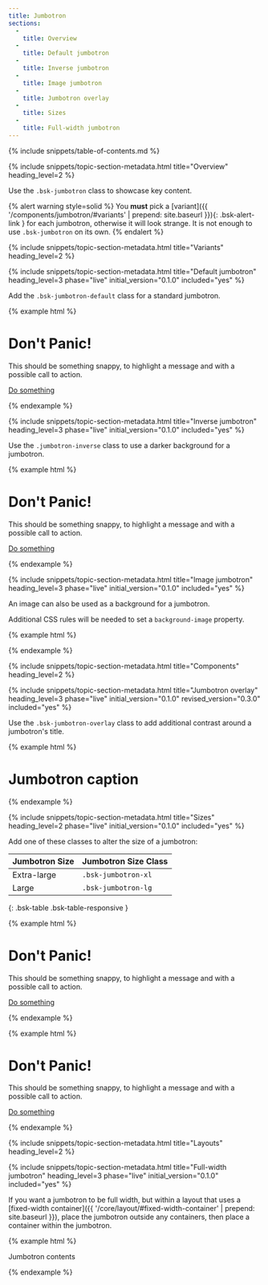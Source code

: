 ```yaml
---
title: Jumbotron
sections:
  -
    title: Overview
  -
    title: Default jumbotron
  -
    title: Inverse jumbotron
  -
    title: Image jumbotron
  -
    title: Jumbotron overlay
  -
    title: Sizes
  -
    title: Full-width jumbotron
---
```


{% include snippets/table-of-contents.md %}

{% include snippets/topic-section-metadata.html
  title="Overview"
  heading_level=2
%}

Use the `.bsk-jumbotron` class to showcase key content.

{% alert warning style=solid %}
You **must** pick a [variant]({{ '/components/jumbotron/#variants' | prepend: site.baseurl }}){: .bsk-alert-link } for each jumbotron, otherwise it will look strange. It is not enough to use `.bsk-jumbotron` on its own.
{% endalert %}

{% include snippets/topic-section-metadata.html
  title="Variants"
  heading_level=2
%}

{% include snippets/topic-section-metadata.html
  title="Default jumbotron"
  heading_level=3
  phase="live"
  initial_version="0.1.0"
  included="yes"
%}

Add the `.bsk-jumbotron-default` class for a standard jumbotron.

{% example html %}
<div class="bsk-jumbotron bsk-jumbotron-default">
  <h1>Don't Panic!</h1>
  <p>This should be something snappy, to highlight a message and with a possible call to action.</p>
  <p><a class="bsk-btn bsk-btn-primary bsk-btn-lg" href="#" role="button">Do something</a></p>
</div>
{% endexample %}

{% include snippets/topic-section-metadata.html
  title="Inverse jumbotron"
  heading_level=3
  phase="live"
  initial_version="0.1.0"
  included="yes"
%}

Use the `.jumbotron-inverse` class to use a darker background for a jumbotron.

{% example html %}
<div class="bsk-jumbotron bsk-jumbotron-inverse">
  <h1>Don't Panic!</h1>
  <p>This should be something snappy, to highlight a message and with a possible call to action.</p>
  <p><a class="bsk-btn bsk-btn-primary bsk-btn-lg" href="#" role="button">Do something</a></p>
</div>
{% endexample %}

{% include snippets/topic-section-metadata.html
  title="Image jumbotron"
  heading_level=3
  phase="live"
  initial_version="0.1.0"
  included="yes"
%}

An image can also be used as a background for a jumbotron.

Additional CSS rules will be needed to set a `background-image` property.

{% example html %}
<div class="bsk-jumbotron bsk-jumbotron-image-example">
</div>
{% endexample %}

{% include snippets/topic-section-metadata.html
  title="Components"
  heading_level=2
%}

{% include snippets/topic-section-metadata.html
  title="Jumbotron overlay"
  heading_level=3
  phase="live"
  initial_version="0.1.0"
  revised_version="0.3.0"
  included="yes"
%}

Use the `.bsk-jumbotron-overlay` class to add additional contrast around a jumbotron's title.

{% example html %}
<div class="bsk-jumbotron bsk-jumbotron-image-example">
  <h1><span class="bsk-jumbotron-overlay">Jumbotron caption</span></h1>
</div>
{% endexample %}

{% include snippets/topic-section-metadata.html
  title="Sizes"
  heading_level=2
  phase="live"
  initial_version="0.1.0"
  included="yes"
%}

Add one of these classes to alter the size of a jumbotron:

| Jumbotron Size | Jumbotron Size Class    |
| -------------- | ----------------------- |
| Extra-large    | `.bsk-jumbotron-xl`     |
| Large          | `.bsk-jumbotron-lg`     |
{: .bsk-table .bsk-table-responsive }

{% example html %}
<div class="bsk-jumbotron bsk-jumbotron-default bsk-jumbotron-lg">
  <h1>Don't Panic!</h1>
  <p>This should be something snappy, to highlight a message and with a possible call to action.</p>
  <p><a class="bsk-btn bsk-btn-primary bsk-btn-lg" href="#" role="button">Do something</a></p>
</div>
{% endexample %}

{% example html %}
<div class="bsk-jumbotron bsk-jumbotron-default bsk-jumbotron-xl">
  <h1>Don't Panic!</h1>
  <p>This should be something snappy, to highlight a message and with a possible call to action.</p>
  <p><a class="bsk-btn bsk-btn-primary bsk-btn-lg" href="#" role="button">Do something</a></p>
</div>
{% endexample %}

{% include snippets/topic-section-metadata.html
  title="Layouts"
  heading_level=2
%}

{% include snippets/topic-section-metadata.html
  title="Full-width jumbotron"
  heading_level=3
  phase="live"
  initial_version="0.1.0"
  included="yes"
%}

If you want a jumbotron to be full width, but within a layout that uses a
[fixed-width container]({{ '/core/layout/#fixed-width-container' | prepend: site.baseurl }}), place the jumbotron
outside any containers, then place a container within the jumbotron.

{% example html %}
<!-- Content before the jumbotron, possibly in a container -->

<!-- Jumbotron, not in a container -->
<div class="bsk-jumbotron">
  <div class="bsk-container">
    <!-- Jumbotron contents only are contained in a fixed-width container -->
    Jumbotron contents
  </div>
</div>

<!-- Content after the jumbotron, probably in a container -->
{% endexample %}
